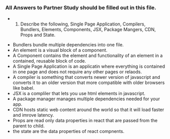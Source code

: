 ### All Answers to Partner Study should be filled out in this file.
 * 1. Describe the following, Single Page Application, Compilers, Bundlers, Elements, Components, JSX, Package Mangers, CDN, Props and State.

 - Bundlers bundle multiple dependencies into one file.
 - An element is a visual block of a component.
 - A Component contains the element and functionality of an element in a contained, reusable block of code.
 - A Single Page Application is an applicatin where everything is contained in one page and does not require any other pages or relaods.
 - A compiler is something that converts newer version of javascript and converts it to an older version that more compatible with older browsers like babel.
 - JSX is a compliler that lets you use html elements in javascript.
 - A package manager manages multiple dependencies needed for your app.
 - CDN hosts static web content around the world so that it will load faster and imrove latency.
 - Props are read only data properties in react that are passed from the parent to child.
 - the state are the data properties of react compnents. 